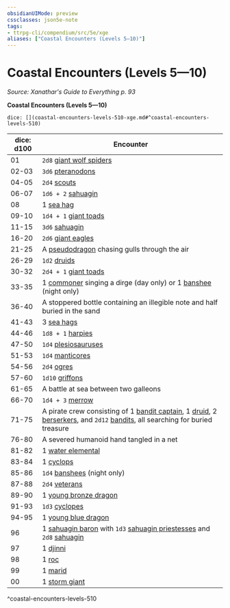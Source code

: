 ```yaml
---
obsidianUIMode: preview
cssclasses: json5e-note
tags:
- ttrpg-cli/compendium/src/5e/xge
aliases: ["Coastal Encounters (Levels 5—10)"]
---
```

# Coastal Encounters (Levels 5—10)
*Source: Xanathar's Guide to Everything p. 93* 

**Coastal Encounters (Levels 5—10)**

`dice: [](coastal-encounters-levels-510-xge.md#^coastal-encounters-levels-510)`

| dice: d100 | Encounter |
|------------|-----------|
| 01 | `2d8` [giant wolf spiders](2-Mechanics/CLI/bestiary/beast/giant-wolf-spider-xmm.md) |
| 02-03 | `3d6` [pteranodons](2-Mechanics/CLI/bestiary/beast/pteranodon-xmm.md) |
| 04-05 | `2d4` [scouts](2-Mechanics/CLI/bestiary/humanoid/scout-xmm.md) |
| 06-07 | `1d6 + 2` [sahuagin](2-Mechanics/CLI/bestiary/fiend/sahuagin-warrior-xmm.md) |
| 08 | 1 [sea hag](2-Mechanics/CLI/bestiary/fey/sea-hag-xmm.md) |
| 09-10 | `1d4 + 1` [giant toads](2-Mechanics/CLI/bestiary/beast/giant-toad-xmm.md) |
| 11-15 | `3d6` [sahuagin](2-Mechanics/CLI/bestiary/fiend/sahuagin-warrior-xmm.md) |
| 16-20 | `2d6` [giant eagles](2-Mechanics/CLI/bestiary/celestial/giant-eagle-xmm.md) |
| 21-25 | A [pseudodragon](2-Mechanics/CLI/bestiary/dragon/pseudodragon-xmm.md) chasing gulls through the air |
| 26-29 | `1d2` [druids](2-Mechanics/CLI/bestiary/humanoid/druid-xmm.md) |
| 30-32 | `2d4 + 1` [giant toads](2-Mechanics/CLI/bestiary/beast/giant-toad-xmm.md) |
| 33-35 | 1 [commoner](2-Mechanics/CLI/bestiary/humanoid/commoner-xmm.md) singing a dirge (day only) or 1 [banshee](2-Mechanics/CLI/bestiary/undead/banshee-xmm.md) (night only) |
| 36-40 | A stoppered bottle containing an illegible note and half buried in the sand |
| 41-43 | 3 [sea hags](2-Mechanics/CLI/bestiary/fey/sea-hag-xmm.md) |
| 44-46 | `1d8 + 1` [harpies](2-Mechanics/CLI/bestiary/monstrosity/harpy-xmm.md) |
| 47-50 | `1d4` [plesiosauruses](2-Mechanics/CLI/bestiary/beast/plesiosaurus-xmm.md) |
| 51-53 | `1d4` [manticores](2-Mechanics/CLI/bestiary/monstrosity/manticore-xmm.md) |
| 54-56 | `2d4` [ogres](2-Mechanics/CLI/bestiary/giant/ogre-xmm.md) |
| 57-60 | `1d10` [griffons](2-Mechanics/CLI/bestiary/monstrosity/griffon-xmm.md) |
| 61-65 | A battle at sea between two galleons |
| 66-70 | `1d4 + 3` [merrow](2-Mechanics/CLI/bestiary/monstrosity/merrow-xmm.md) |
| 71-75 | A pirate crew consisting of 1 [bandit captain](2-Mechanics/CLI/bestiary/humanoid/bandit-captain-xmm.md), 1 [druid](2-Mechanics/CLI/bestiary/humanoid/druid-xmm.md), 2 [berserkers](2-Mechanics/CLI/bestiary/humanoid/berserker-xmm.md), and `2d12` [bandits](2-Mechanics/CLI/bestiary/humanoid/bandit-xmm.md), all searching for buried treasure |
| 76-80 | A severed humanoid hand tangled in a net |
| 81-82 | 1 [water elemental](2-Mechanics/CLI/bestiary/elemental/water-elemental-xmm.md) |
| 83-84 | 1 [cyclops](2-Mechanics/CLI/bestiary/giant/cyclops-sentry-xmm.md) |
| 85-86 | `1d4` [banshees](2-Mechanics/CLI/bestiary/undead/banshee-xmm.md) (night only) |
| 87-88 | `2d4` [veterans](2-Mechanics/CLI/bestiary/humanoid/warrior-veteran-xmm.md) |
| 89-90 | 1 [young bronze dragon](2-Mechanics/CLI/bestiary/dragon/young-bronze-dragon-xmm.md) |
| 91-93 | `1d3` [cyclopes](2-Mechanics/CLI/bestiary/giant/cyclops-sentry-xmm.md) |
| 94-95 | 1 [young blue dragon](2-Mechanics/CLI/bestiary/dragon/young-blue-dragon-xmm.md) |
| 96 | 1 [sahuagin baron](2-Mechanics/CLI/bestiary/fiend/sahuagin-baron-xmm.md) with `1d3` [sahuagin priestesses](2-Mechanics/CLI/bestiary/fiend/sahuagin-priest-xmm.md) and `2d8` [sahuagin](2-Mechanics/CLI/bestiary/fiend/sahuagin-warrior-xmm.md) |
| 97 | 1 [djinni](2-Mechanics/CLI/bestiary/elemental/djinni-xmm.md) |
| 98 | 1 [roc](2-Mechanics/CLI/bestiary/monstrosity/roc-xmm.md) |
| 99 | 1 [marid](2-Mechanics/CLI/bestiary/elemental/marid-xmm.md) |
| 00 | 1 [storm giant](2-Mechanics/CLI/bestiary/giant/storm-giant-xmm.md) |
^coastal-encounters-levels-510